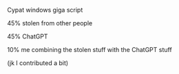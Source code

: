 Cypat windows giga script

45% stolen from other people

45% ChatGPT

10% me combining the stolen stuff with the ChatGPT stuff

(jk I contributed a bit)
